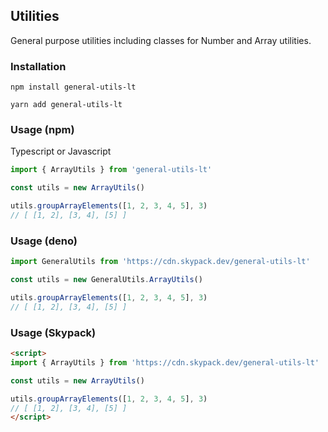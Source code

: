 ## Utilities

General purpose utilities including classes for Number and Array utilities.

### Installation

```
npm install general-utils-lt
```

```
yarn add general-utils-lt
```

### Usage (npm)

Typescript or Javascript

```js
import { ArrayUtils } from 'general-utils-lt'

const utils = new ArrayUtils()

utils.groupArrayElements([1, 2, 3, 4, 5], 3)
// [ [1, 2], [3, 4], [5] ]
```

### Usage (deno)

```ts
import GeneralUtils from 'https://cdn.skypack.dev/general-utils-lt'

const utils = new GeneralUtils.ArrayUtils()

utils.groupArrayElements([1, 2, 3, 4, 5], 3)
// [ [1, 2], [3, 4], [5] ]
```

### Usage (Skypack)

```html
<script>
import { ArrayUtils } from 'https://cdn.skypack.dev/general-utils-lt'

const utils = new ArrayUtils()

utils.groupArrayElements([1, 2, 3, 4, 5], 3)
// [ [1, 2], [3, 4], [5] ]
</script>
```